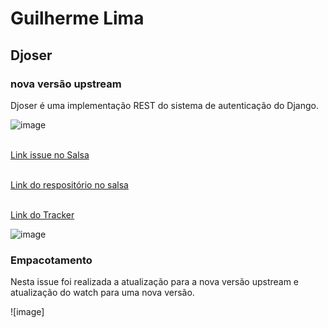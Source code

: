 # Guilherme Lima

## Djoser
### nova versão upstream
Djoser é uma implementação REST do sistema de autenticação do Django.

![image](https://github.com/guipeeix7/Debian-GCES-24.1/blob/main/docs/img/Guilherme%20Lima/Screenshot_20240718_151348.png)

<br> [Link issue no Salsa](https://salsa.debian.org/debian-brasilia-team/docs/-/issues/253)

<br> [Link do respositório no salsa](https://salsa.debian.org/python-team/packages/subliminal)

<br> [Link do Tracker](https://tracker.debian.org/pkg/djoser)

![image](https://github.com/guipeeix7/Debian-GCES-24.1/blob/main/docs/img/Guilherme%20Lima/Screenshot_20240801_014009.png)
### Empacotamento

Nesta issue foi realizada a atualização para a nova versão upstream e atualização do watch para uma nova versão.

![image]
